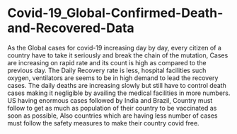 # Covid-19_Global-Confirmed-Death-and-Recovered-Data
As the Global cases for covid-19 increasing day by day, every citizen of a country have to take it seriously and break the chain of the mutation, Cases are increasing on rapid rate and its count is high as compared to the previous day. The Daily Recovery rate is less, hospital facilities such oxygen, ventilators are seems to be in high demand to lead the recovery cases. The daily deaths are increasing slowly but still have to control death cases making it negligible by availing    the medical facilities in more numbers. US having enormous cases followed by India and Brazil, Country must follow to get as much as population of their country to be vaccinated as soon as possible, Also countries which are having less number of cases must follow the safety measures to make their country covid free.

